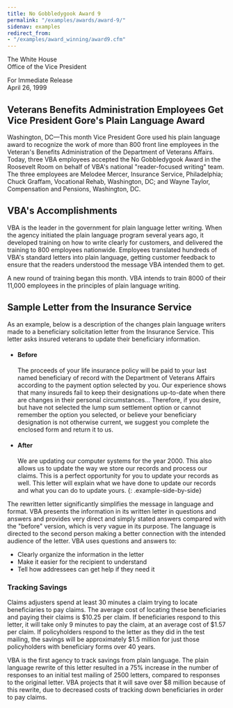 ```yaml
---
title: No Gobbledygook Award 9
permalink: "/examples/awards/award-9/"
sidenav: examples
redirect_from:
- "/examples/award_winning/award9.cfm"
---
```


The White House  
Office of the Vice President

For Immediate Release  
April 26, 1999

## Veterans Benefits Administration Employees Get Vice President Gore's Plain Language Award

Washington, DC—This month Vice President Gore used his plain language award to recognize the work of more than 800 front line employees in the Veteran's Benefits Administration of the Department of Veterans Affairs. Today, three VBA employees accepted the No Gobbledygook Award in the Roosevelt Room on behalf of VBA's national "reader-focused writing" team. The three employees are Melodee Mercer, Insurance Service, Philadelphia; Chuck Graffam, Vocational Rehab, Washington, DC; and Wayne Taylor, Compensation and Pensions, Washington, DC.

## VBA's Accomplishments

VBA is the leader in the government for plain language letter writing. When the agency initiated the plain language program several years ago, it developed training on how to write clearly for customers, and delivered the training to 800 employees nationwide. Employees translated hundreds of VBA's standard letters into plain language, getting customer feedback to ensure that the readers understood the message VBA intended them to get.

A new round of training began this month. VBA intends to train 8000 of their 11,000 employees in the principles of plain language writing.

## Sample Letter from the Insurance Service

As an example, below is a description of the changes plain language writers made to a beneficiary solicitation letter from the Insurance Service. This letter asks insured veterans to update their beneficiary information.

* #### Before

  The proceeds of your life insurance policy will be paid to your last named beneficiary of record with the Department of Veterans Affairs according to the payment option selected by you. Our experience shows that many insureds fail to keep their designations up-to-date when there are changes in their personal circumstances... Therefore, if you desire, but have not selected the lump sum settlement option or cannot remember the option you selected, or believe your beneficiary designation is not otherwise current, we suggest you complete the enclosed form and return it to us.

* #### After

  We are updating our computer systems for the year 2000. This also allows us to update the way we store our records and process our claims. This is a perfect opportunity for you to update your records as well. This letter will explain what we have done to update our records and what you can do to update yours.
{: .example-side-by-side}

The rewritten letter significantly simplifies the message in language and format. VBA presents the information in its written letter in questions and answers and provides very direct and simply stated answers compared with the "before" version, which is very vague in its purpose. The language is directed to the second person making a better connection with the intended audience of the letter. VBA uses questions and answers to:

- Clearly organize the information in the letter
- Make it easier for the recipient to understand
- Tell how addressees can get help if they need it

### Tracking Savings

Claims adjusters spend at least 30 minutes a claim trying to locate beneficiaries to pay claims. The average cost of locating these beneficiaries and paying their claims is $10.25 per claim. If beneficiaries respond to this letter, it will take only 9 minutes to pay the claim, at an average cost of $1.57 per claim. If policyholders respond to the letter as they did in the test mailing, the savings will be approximately $1.5 million for just those policyholders with beneficiary forms over 40 years.

VBA is the first agency to track savings from plain language. The plain language rewrite of this letter resulted in a 75% increase in the number of responses to an initial test mailing of 2500 letters, compared to responses to the original letter. VBA projects that it will save over $8 million because of this rewrite, due to decreased costs of tracking down beneficiaries in order to pay claims.
